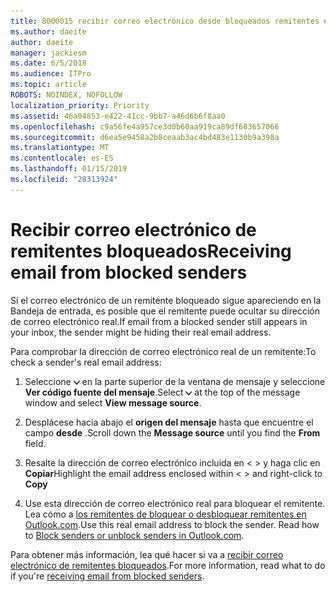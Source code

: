 ```yaml
---
title: 8000015 recibir correo electrónico desde bloqueados remitentes en Outlook.com
ms.author: daeite
author: daeite
manager: jackiesm
ms.date: 6/5/2018
ms.audience: ITPro
ms.topic: article
ROBOTS: NOINDEX, NOFOLLOW
localization_priority: Priority
ms.assetid: 46a04853-e422-41cc-9bb7-a46d6b6f8aa0
ms.openlocfilehash: c9a56fe4a957ce3d0b60aa919ca89df683657066
ms.sourcegitcommit: d6ea5e9458a2b8ceaab3ac4bd483e1130b9a398a
ms.translationtype: MT
ms.contentlocale: es-ES
ms.lasthandoff: 01/15/2019
ms.locfileid: "28313924"
---
```

# <a name="receiving-email-from-blocked-senders"></a><span data-ttu-id="53669-102">Recibir correo electrónico de remitentes bloqueados</span><span class="sxs-lookup"><span data-stu-id="53669-102">Receiving email from blocked senders</span></span>

<span data-ttu-id="53669-103">Si el correo electrónico de un remitente bloqueado sigue apareciendo en la Bandeja de entrada, es posible que el remitente puede ocultar su dirección de correo electrónico real.</span><span class="sxs-lookup"><span data-stu-id="53669-103">If email from a blocked sender still appears in your inbox, the sender might be hiding their real email address.</span></span>
  
<span data-ttu-id="53669-104">Para comprobar la dirección de correo electrónico real de un remitente:</span><span class="sxs-lookup"><span data-stu-id="53669-104">To check a sender's real email address:</span></span>
  
1. <span data-ttu-id="53669-105">Seleccione ![más acciones](media/11884972-7ebb-4afe-8b50-63efefb7cca8.png) en la parte superior de la ventana de mensaje y seleccione **Ver código fuente del mensaje**.</span><span class="sxs-lookup"><span data-stu-id="53669-105">Select ![More actions](media/11884972-7ebb-4afe-8b50-63efefb7cca8.png) at the top of the message window and select **View message source**.</span></span>
    
2. <span data-ttu-id="53669-106">Desplácese hacia abajo el **origen del mensaje** hasta que encuentre el campo **desde** .</span><span class="sxs-lookup"><span data-stu-id="53669-106">Scroll down the **Message source** until you find the **From** field.</span></span> 
    
3. <span data-ttu-id="53669-107">Resalte la dirección de correo electrónico incluida en \< \> y haga clic en **Copiar**</span><span class="sxs-lookup"><span data-stu-id="53669-107">Highlight the email address enclosed within \< \> and right-click to **Copy**</span></span>
    
4. <span data-ttu-id="53669-p101">Use esta dirección de correo electrónico real para bloquear el remitente. Lea cómo a [los remitentes de bloquear o desbloquear remitentes en Outlook.com](https://support.office.com/article/afba1c94-77bb-4f50-8b85-057cf52f4d5e.aspx).</span><span class="sxs-lookup"><span data-stu-id="53669-p101">Use this real email address to block the sender. Read how to [Block senders or unblock senders in Outlook.com](https://support.office.com/article/afba1c94-77bb-4f50-8b85-057cf52f4d5e.aspx).</span></span>
    
<span data-ttu-id="53669-110">Para obtener más información, lea qué hacer si va a [recibir correo electrónico de remitentes bloqueados](https://go.microsoft.com/fwlink/p/?linkid=2002011&amp;clcid=0x409).</span><span class="sxs-lookup"><span data-stu-id="53669-110">For more information, read what to do if you're [receiving email from blocked senders](https://go.microsoft.com/fwlink/p/?linkid=2002011&amp;clcid=0x409).</span></span>
  

